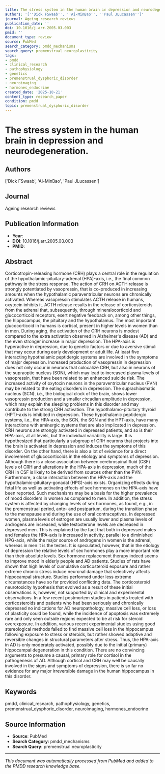 ```yaml
---
title: The stress system in the human brain in depression and neurodegeneration.
authors: '[''Dick FSwaab'', ''Ai-MinBao'', ''Paul JLucassen'']'
journal: Ageing research reviews
publication_date: ''
doi: 10.1016/j.arr.2005.03.003
pmid: ''
document_type: review
source: PubMed
search_category: pmdd_mechanisms
search_query: premenstrual neuroplasticity
tags:
- pmdd
- clinical_research
- pathophysiology
- genetics
- premenstrual_dysphoric_disorder
- neuroimaging
- hormones_endocrine
created_date: '2025-10-21'
content_type: research_paper
condition: pmdd
topic: premenstrual_dysphoric_disorder
---
```


# The stress system in the human brain in depression and neurodegeneration.

## Authors
['Dick FSwaab', 'Ai-MinBao', 'Paul JLucassen']

## Journal
Ageing research reviews

## Publication Information
- **Year**: 
- **DOI**: 10.1016/j.arr.2005.03.003
- **PMID**: 

## Abstract
Corticotropin-releasing hormone (CRH) plays a central role in the regulation of the hypothalamic-pituitary-adrenal (HPA)-axis, i.e., the final common pathway in the stress response. The action of CRH on ACTH release is strongly potentiated by vasopressin, that is co-produced in increasing amounts when the hypothalamic paraventricular neurons are chronically activated. Whereas vasopressin stimulates ACTH release in humans, oxytocin inhibits it. ACTH release results in the release of corticosteroids from the adrenal that, subsequently, through mineralocorticoid and glucocorticoid receptors, exert negative feedback on, among other things, the hippocampus, the pituitary and the hypothalamus. The most important glucocorticoid in humans is cortisol, present in higher levels in women than in men. During aging, the activation of the CRH neurons is modest compared to the extra activation observed in Alzheimer's disease (AD) and the even stronger increase in major depression. The HPA-axis is hyperactive in depression, due to genetic factors or due to aversive stimuli that may occur during early development or adult life. At least five interacting hypothalamic peptidergic systems are involved in the symptoms of major depression. Increased production of vasopressin in depression does not only occur in neurons that colocalize CRH, but also in neurons of the supraoptic nucleus (SON), which may lead to increased plasma levels of vasopressin, that have been related to an enhanced suicide risk. The increased activity of oxytocin neurons in the paraventricular nucleus (PVN) may be related to the eating disorders in depression. The suprachiasmatic nucleus (SCN), i.e., the biological clock of the brain, shows lower vasopressin production and a smaller circadian amplitude in depression, which may explain the sleeping problems in this disorder and may contribute to the strong CRH activation. The hypothalamo-pituitary thyroid (HPT)-axis is inhibited in depression. These hypothalamic peptidergic systems, i.e., the HPA-axis, the SCN, the SON and the HPT-axis, have many interactions with aminergic systems that are also implicated in depression. CRH neurons are strongly activated in depressed patients, and so is their HPA-axis, at all levels, but the individual variability is large. It is hypothesized that particularly a subgroup of CRH neurons that projects into the brain is activated in depression and induces the symptoms of this disorder. On the other hand, there is also a lot of evidence for a direct involvement of glucocorticoids in the etiology and symptoms of depression. Although there is a close association between cerebrospinal fluid (CSF) levels of CRH and alterations in the HPA-axis in depression, much of the CRH in CSF is likely to be derived from sources other than the PVN. Furthermore, a close interaction between the HPA-axis and the hypothalamic-pituitary-gonadal (HPG)-axis exists. Organizing effects during fetal life as well as activating effects of sex hormones on the HPA-axis have been reported. Such mechanisms may be a basis for the higher prevalence of mood disorders in women as compared to men. In addition, the stress system is affected by changing levels of sex hormones, as found, e.g., in the premenstrual period, ante- and postpartum, during the transition phase to the menopause and during the use of oral contraceptives. In depressed women, plasma levels of estrogen are usually lower and plasma levels of androgens are increased, while testosterone levels are decreased in depressed men. This is explained by the fact that both in depressed males and females the HPA-axis is increased in activity, parallel to a diminished HPG-axis, while the major source of androgens in women is the adrenal, whereas in men it is the testes. It is speculated, however, that in the etiology of depression the relative levels of sex hormones play a more important role than their absolute levels. Sex hormone replacement therapy indeed seems to improve mood in elderly people and AD patients. Studies of rats have shown that high levels of cumulative corticosteroid exposure and rather extreme chronic stress induce neuronal damage that selectively affects hippocampal structure. Studies performed under less extreme circumstances have so far provided conflicting data. The corticosteroid neurotoxicity hypothesis that evolved as a result of these initial observations is, however, not supported by clinical and experimental observations. In a few recent postmortem studies in patients treated with corticosteroids and patients who had been seriously and chronically depressed no indications for AD neuropathology, massive cell loss, or loss of plasticity could be found, while the incidence of apoptosis was extremely rare and only seen outside regions expected to be at risk for steroid overexposure. In addition, various recent experimental studies using good stereological methods failed to find massive cell loss in the hippocampus following exposure to stress or steroids, but rather showed adaptive and reversible changes in structural parameters after stress. Thus, the HPA-axis in AD is only moderately activated, possibly due to the initial (primary) hippocampal degeneration in this condition. There are no convincing arguments to presume a causal, primary role for cortisol in the pathogenesis of AD. Although cortisol and CRH may well be causally involved in the signs and symptoms of depression, there is so far no evidence for any major irreversible damage in the human hippocampus in this disorder.

## Keywords
pmdd, clinical_research, pathophysiology, genetics, premenstrual_dysphoric_disorder, neuroimaging, hormones_endocrine

## Source Information
- **Source**: PubMed
- **Search Category**: pmdd_mechanisms
- **Search Query**: premenstrual neuroplasticity

---
*This document was automatically processed from PubMed and added to the PMDD research knowledge base.*
